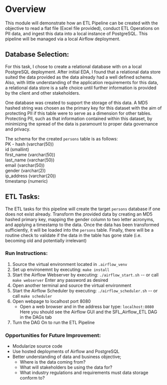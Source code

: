 # Overview

This module will demonstrate how an ETL Pipeline can be created with the objective to read a flat file (Excel file provided), conduct ETL Operations on PII data, and ingest this data into a local instance of PostgreSQL. This pipeline will be managed via a local Airflow deployment.

## Database Selection:

For this task, I chose to create a relational database with on a local PostgreSQL deployment. After initial EDA, I found that a relational data store suited the data provided as the data already had a well defined schema. Also, with little understanding of the application requirements for this data, a relational data store is a safe choice until further information is provided by the client and other stakeholders. 

One database was created to support the storage of this data. A MD5 hashed string was chosen as the primary key for this dataset with the aim of protecting PII if this table were to serve as a dimension for other tables. Protecting PII, such as that information contained within this dataset, by minimizing the spread of the data is paramount to proper data governance and privacy. 

The schema for the created `persons` table is as follows:<br>
PK - hash (varchar(50)) <br>
id (smallint) <br>
first_name (varchar(50)) <br>
last_name (varchar(50)) <br>
email (varchar(50)) <br>
gender (varchar(2)) <br>
ip_address (varchar(20)) <br>
timestamp (numeric) <br>

## ETL Tasks:

The ETL tasks for this pipeline will create the target `persons` database if one does not exist already. Transform the provided data by creating an MD5 hashed primary key, mapping the gender column to two letter acronyms, and applying a timestamp to the data. Once the data has been transformed sufficiently, it will be loaded into the `persons` table. Finally, there will be a routine check to validate if the data in the table has gone stale (i.e. becoming old and potentially irrelevant)

### Run Instructions:

1. Source the virtual environment located in `.airflow_venv`
2. Set up environemnt by executing: `make install`
3. Start the Airflow Webserver by executing: `./airflow_start.sh` -- or call `make webserver`
    Enter any password as desired
4. Open another terminal and source the virtual environment
5. Start the Airflow Scheduler by executing: `./airflow_scheduler.sh` -- or call `make scheduler`
6. Open webpage to localhost port 8080
    - Open a web browser and in the address bar type: `localhost:8080`
Here you should see the Airflow GUI and the SFL_Airflow_ETL DAG in the DAGs tab
7. Turn the DAG On to run the ETL Pipeline

### Opportunities for Future Improvement:
- Modularize source code
- Use hosted deployments of Airflow and PostgreSQL
- Better understanding of data and business objective;
    - Where is the data coming from?
    - What will stakeholders be using the data for?
    - What industry regulations and requirements must data storage conform to?
